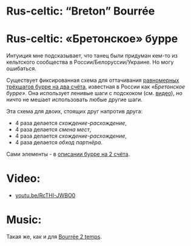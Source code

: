 Rus-celtic: “Breton” Bourrée
===================
# Rus-celtic: «Бретонское» бурре
Интуиция мне подсказывает, что танец были придуман кем-то из кельтского сообщества в России/Белоруссии/Украине. Но могу ошибаться.

Существует фиксированная схема для оттачивания [равномерных трёхшагов бурре на два счёта](bourree.md), известная в России как _«Бретонское бурре»_. Она использует ленивые шаги с подскоком (см. [видео](https://www.youtube.com/watch?v=RcTHI-JWBO0)), но ничто не мешает использовать любые другие шаги.

Эта схема для двоих, стоящих друг напротив друга:

- 4 раза делается _схождение-расхождение_,
- 4 раза делается _смена мест_,
- 4 раза делается _схождение-расхождение_,
- 4 раза делается _обход партнёра_.

Сами элементы - в [описании бурре на 2 счёта](bourree.md).

Video:
======
- [youtu.be/RcTHI-JWBO0](https://www.youtube.com/watch?v=RcTHI-JWBO0)

Music:
======
Такая же, как и для [Bourrée 2 temps](bourree.md).

